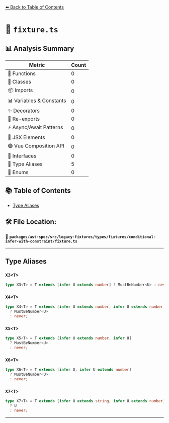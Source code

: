 [⬅️ Back to Table of Contents](../../../../../../../index.md)

# 📄 `fixture.ts`

## 📊 Analysis Summary

| Metric | Count |
|--------|-------|
| 🔧 Functions | 0 |
| 🧱 Classes | 0 |
| 📦 Imports | 0 |
| 📊 Variables & Constants | 0 |
| ✨ Decorators | 0 |
| 🔄 Re-exports | 0 |
| ⚡ Async/Await Patterns | 0 |
| 💠 JSX Elements | 0 |
| 🟢 Vue Composition API | 0 |
| 📐 Interfaces | 0 |
| 📑 Type Aliases | 5 |
| 🎯 Enums | 0 |

## 📚 Table of Contents

- [Type Aliases](#type-aliases)

## 🛠️ File Location:
📂 **`packages/ast-spec/src/legacy-fixtures/types/fixtures/conditional-infer-with-constraint/fixture.ts`**


---

## Type Aliases

### `X3<T>`

```ts
type X3<T> = T extends [infer U extends number] ? MustBeNumber<U> : never;
```

### `X4<T>`

```ts
type X4<T> = T extends [infer U extends number, infer U extends number]
  ? MustBeNumber<U>
  : never;
```

### `X5<T>`

```ts
type X5<T> = T extends [infer U extends number, infer U]
  ? MustBeNumber<U>
  : never;
```

### `X6<T>`

```ts
type X6<T> = T extends [infer U, infer U extends number]
  ? MustBeNumber<U>
  : never;
```

### `X7<T>`

```ts
type X7<T> = T extends [infer U extends string, infer U extends number]
  ? U
  : never;
```


---